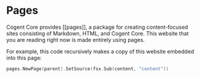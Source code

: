 # Pages

Cogent Core provides [[pages]], a package for creating content-focused sites consisting of Markdown, HTML, and Cogent Core. This website that you are reading right now is made entirely using pages.

For example, this code recursively makes a copy of this website embedded into this page:

```Go
pages.NewPage(parent).SetSource(fsx.Sub(content, "content"))
```
